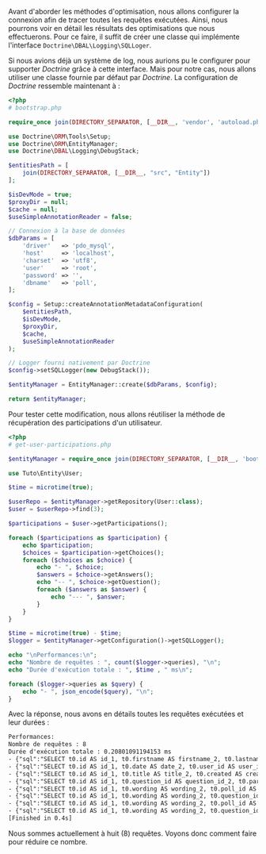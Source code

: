 
Avant d'aborder les méthodes d'optimisation, nous allons configurer la connexion afin de tracer toutes les requêtes exécutées. Ainsi, nous pourrons voir en détail les résultats des optimisations que nous effectuerons.
Pour ce faire, il suffit de créer une classe qui implémente l'interface `Doctrine\DBAL\Logging\SQLLoger`. 

Si nous avions déjà un système de log, nous aurions pu le configurer pour supporter *Doctrine* grâce à cette interface.
Mais pour notre cas, nous allons utiliser une classe fournie par défaut par *Doctrine*. La configuration de *Doctrine* ressemble maintenant à :

```php
<?php
# bootstrap.php

require_once join(DIRECTORY_SEPARATOR, [__DIR__, 'vendor', 'autoload.php']);

use Doctrine\ORM\Tools\Setup;
use Doctrine\ORM\EntityManager;
use Doctrine\DBAL\Logging\DebugStack;

$entitiesPath = [
    join(DIRECTORY_SEPARATOR, [__DIR__, "src", "Entity"])
];

$isDevMode = true;
$proxyDir = null;
$cache = null;
$useSimpleAnnotationReader = false;

// Connexion à la base de données
$dbParams = [
    'driver'   => 'pdo_mysql',
    'host'     => 'localhost',
    'charset'  => 'utf8',
    'user'     => 'root',
    'password' => '',
    'dbname'   => 'poll',
];

$config = Setup::createAnnotationMetadataConfiguration(
    $entitiesPath,
    $isDevMode,
    $proxyDir,
    $cache,
    $useSimpleAnnotationReader
);

// Logger fourni nativement par Doctrine
$config->setSQLLogger(new DebugStack());

$entityManager = EntityManager::create($dbParams, $config);

return $entityManager;
```

Pour tester cette modification, nous allons réutiliser la méthode de récupération des participations d'un utilisateur.

```php
<?php
# get-user-participations.php

$entityManager = require_once join(DIRECTORY_SEPARATOR, [__DIR__, 'bootstrap.php']);

use Tuto\Entity\User;

$time = microtime(true);

$userRepo = $entityManager->getRepository(User::class);
$user = $userRepo->find(3);

$participations = $user->getParticipations();

foreach ($participations as $participation) {
    echo $participation;
    $choices = $participation->getChoices();
    foreach ($choices as $choice) {
        echo "- ", $choice;
        $answers = $choice->getAnswers();
        echo "-- ", $choice->getQuestion();
        foreach ($answers as $answer) {
            echo "--- ", $answer;
        }
    }
}

$time = microtime(true) - $time;
$logger = $entityManager->getConfiguration()->getSQLLogger();

echo "\nPerformances:\n";
echo "Nombre de requêtes : ", count($logger->queries), "\n";
echo "Durée d'exécution totale : ", $time , " ms\n";

foreach ($logger->queries as $query) {
    echo "- ", json_encode($query), "\n";
}
```

Avec la réponse, nous avons en détails toutes les requêtes exécutées et leur durées :

```txt
Performances:
Nombre de requêtes : 8
Durée d'exécution totale : 0.20801091194153 ms
- {"sql":"SELECT t0.id AS id_1, t0.firstname AS firstname_2, t0.lastname AS lastname_3, t0.role AS role_4, t0.address_id AS address_id_5 FROM users t0 WHERE t0.id = ?","params":[3],"types":["integer"],"executionMS":0.031002044677734}
- {"sql":"SELECT t0.id AS id_1, t0.date AS date_2, t0.user_id AS user_id_3, t0.poll_id AS poll_id_4 FROM participations t0 WHERE t0.user_id = ?","params":[3],"types":["integer"],"executionMS":0.014001131057739}
- {"sql":"SELECT t0.id AS id_1, t0.title AS title_2, t0.created AS created_3 FROM polls t0 WHERE t0.id = ?","params":[1],"types":["integer"],"executionMS":0.01400089263916}
- {"sql":"SELECT t0.id AS id_1, t0.question_id AS question_id_2, t0.participation_id AS participation_id_3 FROM choices t0 WHERE t0.participation_id = ?","params":[1],"types":["integer"],"executionMS":0.002000093460083}
- {"sql":"SELECT t0.id AS id_1, t0.wording AS wording_2, t0.poll_id AS poll_id_3 FROM questions t0 WHERE t0.id = ?","params":[2],"types":["integer"],"executionMS":0.013000965118408}
- {"sql":"SELECT t0.id AS id_1, t0.wording AS wording_2, t0.question_id AS question_id_3 FROM answers t0 INNER JOIN selected_answers ON t0.id = selected_answers.answer_id WHERE selected_answers.choice_id = ?","params":[1],"types":["integer"],"executionMS":0.015000104904175}
- {"sql":"SELECT t0.id AS id_1, t0.wording AS wording_2, t0.poll_id AS poll_id_3 FROM questions t0 WHERE t0.id = ?","params":[3],"types":["integer"],"executionMS":0}
- {"sql":"SELECT t0.id AS id_1, t0.wording AS wording_2, t0.question_id AS question_id_3 FROM answers t0 INNER JOIN selected_answers ON t0.id = selected_answers.answer_id WHERE selected_answers.choice_id = ?","params":[2],"types":["integer"],"executionMS":0}
[Finished in 0.4s]
```

Nous sommes actuellement à huit (8) requêtes. Voyons donc comment faire pour réduire ce nombre.